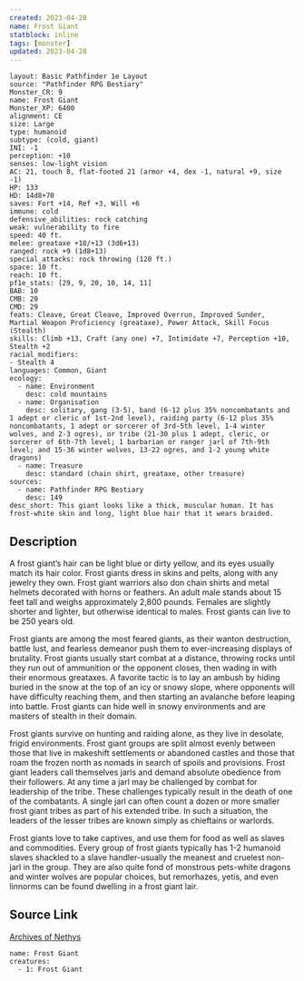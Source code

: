 ```yaml
---
created: 2023-04-28
name: Frost Giant
statblock: inline
tags: [monster]
updated: 2023-04-28
---
```

```statblock
layout: Basic Pathfinder 1e Layout
source: "Pathfinder RPG Bestiary"
Monster_CR: 9
name: Frost Giant
Monster_XP: 6400
alignment: CE
size: Large
type: humanoid
subtype: (cold, giant)
INI: -1
perception: +10
senses: low-light vision
AC: 21, touch 8, flat-footed 21 (armor +4, dex -1, natural +9, size -1)
HP: 133
HD: 14d8+70
saves: Fort +14, Ref +3, Will +6
immune: cold
defensive_abilities: rock catching
weak: vulnerability to fire
speed: 40 ft.
melee: greataxe +18/+13 (3d6+13)
ranged: rock +9 (1d8+13)
special_attacks: rock throwing (120 ft.)
space: 10 ft.
reach: 10 ft.
pf1e_stats: [29, 9, 20, 10, 14, 11]
BAB: 10
CMB: 20
CMD: 29
feats: Cleave, Great Cleave, Improved Overrun, Improved Sunder, Martial Weapon Proficiency (greataxe), Power Attack, Skill Focus (Stealth)
skills: Climb +13, Craft (any one) +7, Intimidate +7, Perception +10, Stealth +2
racial_modifiers:
- Stealth 4
languages: Common, Giant
ecology:
  - name: Environment
    desc: cold mountains
  - name: Organisation
    desc: solitary, gang (3-5), band (6-12 plus 35% noncombatants and 1 adept or cleric of 1st-2nd level), raiding party (6-12 plus 35% noncombatants, 1 adept or sorcerer of 3rd-5th level, 1-4 winter wolves, and 2-3 ogres), or tribe (21-30 plus 1 adept, cleric, or sorcerer of 6th-7th level; 1 barbarian or ranger jarl of 7th-9th level; and 15-36 winter wolves, 13-22 ogres, and 1-2 young white dragons)
  - name: Treasure
    desc: standard (chain shirt, greataxe, other treasure)
sources:
  - name: Pathfinder RPG Bestiary
    desc: 149
desc_short: This giant looks like a thick, muscular human. It has frost-white skin and long, light blue hair that it wears braided.
```
## Description
A frost giant’s hair can be light blue or dirty yellow, and its eyes usually match its hair color. Frost giants dress in skins and pelts, along with any jewelry they own. Frost giant warriors also don chain shirts and metal helmets decorated with horns or feathers. An adult male stands about 15 feet tall and weighs approximately 2,800 pounds. Females are slightly shorter and lighter, but otherwise identical to males. Frost giants can live to be 250 years old.

Frost giants are among the most feared giants, as their wanton destruction, battle lust, and fearless demeanor push them to ever-increasing displays of brutality. Frost giants usually start combat at a distance, throwing rocks until they run out of ammunition or the opponent closes, then wading in with their enormous greataxes. A favorite tactic is to lay an ambush by hiding buried in the snow at the top of an icy or snowy slope, where opponents will have difficulty reaching them, and then starting an avalanche before leaping into battle. Frost giants can hide well in snowy environments and are masters of stealth in their domain.

Frost giants survive on hunting and raiding alone, as they live in desolate, frigid environments. Frost giant groups are split almost evenly between those that live in makeshift settlements or abandoned castles and those that roam the frozen north as nomads in search of spoils and provisions. Frost giant leaders call themselves jarls and demand absolute obedience from their followers. At any time a jarl may be challenged by combat for leadership of the tribe. These challenges typically result in the death of one of the combatants. A single jarl can often count a dozen or more smaller frost giant tribes as part of his extended tribe. In such a situation, the leaders of the lesser tribes are known simply as chieftains or warlords.

Frost giants love to take captives, and use them for food as well as slaves and commodities. Every group of frost giants typically has 1-2 humanoid slaves shackled to a slave handler-usually the meanest and cruelest non-jarl in the group. They are also quite fond of monstrous pets-white dragons and winter wolves are popular choices, but remorhazes, yetis, and even linnorms can be found dwelling in a frost giant lair.
## Source Link
[Archives of Nethys](https://aonprd.com/MonsterDisplay.aspx?ItemName=Frost%20Giant)
```encounter-table
name: Frost Giant
creatures:
  - 1: Frost Giant
```
